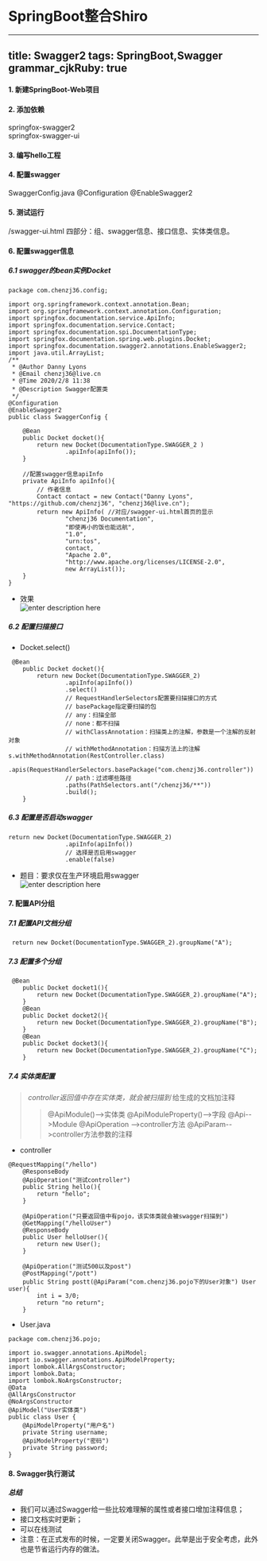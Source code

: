 # SpringBoot整合Shiro
---
title: Swagger2
tags: SpringBoot,Swagger
grammar_cjkRuby: true
---

#### 1. 新建SpringBoot-Web项目
#### 2. 添加依赖
springfox-swagger2       
springfox-swagger-ui     
#### 3. 编写hello工程
#### 4. 配置swagger
SwaggerConfig.java
@Configuration
@EnableSwagger2
#### 5. 测试运行
/swagger-ui.html
四部分：组、swagger信息、接口信息、实体类信息。
#### 6. 配置swagger信息
##### 6.1 swagger的bean实例Docket  
```
package com.chenzj36.config;

import org.springframework.context.annotation.Bean;
import org.springframework.context.annotation.Configuration;
import springfox.documentation.service.ApiInfo;
import springfox.documentation.service.Contact;
import springfox.documentation.spi.DocumentationType;
import springfox.documentation.spring.web.plugins.Docket;
import springfox.documentation.swagger2.annotations.EnableSwagger2;
import java.util.ArrayList;
/**
 * @Author Danny Lyons
 * @Email chenzj36@live.cn
 * @Time 2020/2/8 11:38
 * @Description Swagger配置类
 */
@Configuration
@EnableSwagger2
public class SwaggerConfig {

    @Bean
    public Docket docket(){
        return new Docket(DocumentationType.SWAGGER_2 )
                .apiInfo(apiInfo());
    }

    //配置swagger信息apiInfo
    private ApiInfo apiInfo(){
        // 作者信息
        Contact contact = new Contact("Danny Lyons", "https://github.com/chenzj36", "chenzj36@live.cn");
        return new ApiInfo( //对应/swagger-ui.html首页的显示
                "chenzj36 Documentation",
                "即使再小的饭也能远航",
                "1.0",
                "urn:tos",
                contact,
                "Apache 2.0",
                "http://www.apache.org/licenses/LICENSE-2.0",
                new ArrayList());
    }
}
```
- 效果    
![enter description here](https://aliyunosschenzj.oss-cn-beijing.aliyuncs.com/aliyunoss/1581156660557.png)    
##### 6.2 配置扫描接口
- Docket.select()
```
 @Bean
    public Docket docket(){
        return new Docket(DocumentationType.SWAGGER_2)
                .apiInfo(apiInfo())
                .select()
                // RequestHandlerSelectors配置要扫描接口的方式
                // basePackage指定要扫描的包
                // any：扫描全部
                // none：都不扫描
                // withClassAnnotation：扫描类上的注解，参数是一个注解的反射对象
                // withMethodAnnotation：扫描方法上的注解 s.withMethodAnnotation(RestController.class)
                .apis(RequestHandlerSelectors.basePackage("com.chenzj36.controller"))
                // path：过滤哪些路径
                .paths(PathSelectors.ant("/chenzj36/**"))
                .build();
    }
```
##### 6.3 配置是否启动swagger
```
return new Docket(DocumentationType.SWAGGER_2)
                .apiInfo(apiInfo())
                // 选择是否启用swagger
                .enable(false)
```
- 题目：要求仅在生产环境启用swagger     
 ![enter description here](https://aliyunosschenzj.oss-cn-beijing.aliyuncs.com/aliyunoss/1581168294356.png)
#### 7. 配置API分组 
##### 7.1 配置API文档分组
` return new Docket(DocumentationType.SWAGGER_2).groupName("A");`
##### 7.3 配置多个分组
```
 @Bean
    public Docket docket1(){
        return new Docket(DocumentationType.SWAGGER_2).groupName("A");
    }
    @Bean
    public Docket docket2(){
        return new Docket(DocumentationType.SWAGGER_2).groupName("B");
    }
    @Bean
    public Docket docket3(){
        return new Docket(DocumentationType.SWAGGER_2).groupName("C");
    }
```
##### 7.4 实体类配置
> *controller返回值中存在实体类，就会被扫描到*
> 给生成的文档加注释
>> @ApiModule()-->实体类
>> @ApiModuleProperty()-->字段 
>> @Api-->Module
>> @ApiOperation -->controller方法
>> @ApiParam-->controller方法参数的注释
- controller
```
@RequestMapping("/hello")
    @ResponseBody
    @ApiOperation("测试controller")
    public String hello(){
        return "hello";
    }

    @ApiOperation("只要返回值中有pojo，该实体类就会被swagger扫描到")
    @GetMapping("/helloUser")
    @ResponseBody
    public User helloUser(){
        return new User();
    }

    @ApiOperation("测试500以及post")
    @PostMapping("/pott")
    public String postt(@ApiParam("com.chenzj36.pojo下的User对象") User user){
        int i = 3/0;
        return "no return";
    }
```
- User.java
```
package com.chenzj36.pojo;

import io.swagger.annotations.ApiModel;
import io.swagger.annotations.ApiModelProperty;
import lombok.AllArgsConstructor;
import lombok.Data;
import lombok.NoArgsConstructor;
@Data
@AllArgsConstructor
@NoArgsConstructor
@ApiModel("User实体类")
public class User {
    @ApiModelProperty("用户名")
    private String username;
    @ApiModelProperty("密码")
    private String password;
}

```
#### 8. Swagger执行测试      
***总结***  
- 我们可以通过Swagger给一些比较难理解的属性或者接口增加注释信息；
- 接口文档实时更新；
- 可以在线测试
- 注意：在正式发布的时候，一定要关闭Swagger。此举是出于安全考虑，此外也是节省运行内存的做法。
